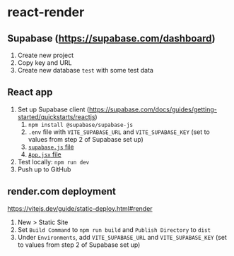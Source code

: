 # react-render

## Supabase (https://supabase.com/dashboard)

1. Create new project
2. Copy key and URL
3. Create new database `test` with some test data

## React app

1. Set up Supabase client (https://supabase.com/docs/guides/getting-started/quickstarts/reactjs)
   1. `npm install @supabase/supabase-js`
   2. `.env` file with `VITE_SUPABASE_URL` and `VITE_SUPABASE_KEY` (set to values from step 2 of Supabase set up)
   3. [`supabase.js` file](./src/supabase.js)
   4. [`App.jsx` file](./src/App.jsx)
2. Test locally: `npm run dev`
3. Push up to GitHub

## render.com deployment

https://vitejs.dev/guide/static-deploy.html#render

1. New > Static Site
2. Set `Build Command` to `npm run build` and `Publish Directory` to `dist`
3. Under `Environments`, add `VITE_SUPABASE_URL` and `VITE_SUPABASE_KEY` (set to values from step 2 of Supabase set up)
